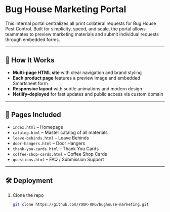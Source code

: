 # Bug House Marketing Portal

This internal portal centralizes all print collateral requests for Bug House Pest Control. Built for simplicity, speed, and scale, the portal allows teammates to preview marketing materials and submit individual requests through embedded forms.

---

## 🔧 How It Works

- **Multi-page HTML site** with clear navigation and brand styling
- **Each product page** features a preview image and embedded Smartsheet form
- **Responsive layout** with subtle animations and modern design
- **Netlify-deployed** for fast updates and public access via custom domain

---

## 📄 Pages Included

- `index.html` – Homepage
- `catalog.html` – Master catalog of all materials
- `leave-behinds.html` – Leave Behinds
- `door-hangers.html` – Door Hangers
- `thank-you-cards.html` – Thank You Cards
- `coffee-shop-cards.html` – Coffee Shop Cards
- `questions.html` – FAQ / Submission Support

---

## 🛠 Deployment

1. Clone the repo  
   ```bash
   git clone https://github.com/YOUR-ORG/bughouse-marketing.git
